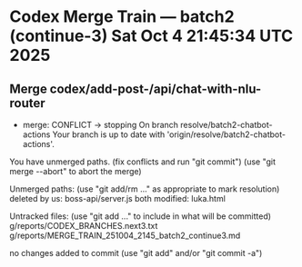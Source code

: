 # Codex Merge Train — batch2 (continue-3) Sat Oct  4 21:45:34 UTC 2025

## Merge codex/add-post-/api/chat-with-nlu-router
- merge: CONFLICT → stopping
On branch resolve/batch2-chatbot-actions
Your branch is up to date with 'origin/resolve/batch2-chatbot-actions'.

You have unmerged paths.
  (fix conflicts and run "git commit")
  (use "git merge --abort" to abort the merge)

Unmerged paths:
  (use "git add/rm <file>..." as appropriate to mark resolution)
	deleted by us:   boss-api/server.js
	both modified:   luka.html

Untracked files:
  (use "git add <file>..." to include in what will be committed)
	g/reports/CODEX_BRANCHES.next3.txt
	g/reports/MERGE_TRAIN_251004_2145_batch2_continue3.md

no changes added to commit (use "git add" and/or "git commit -a")

